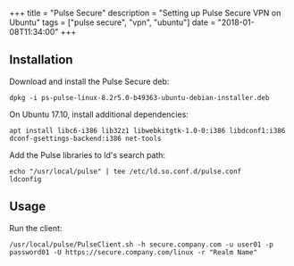 +++
title = "Pulse Secure"
description = "Setting up Pulse Secure VPN on Ubuntu"
tags = ["pulse secure", "vpn", "ubuntu"]
date = "2018-01-08T11:34:00"
+++

## Installation

Download and install the Pulse Secure deb:

    dpkg -i ps-pulse-linux-8.2r5.0-b49363-ubuntu-debian-installer.deb

On Ubuntu 17.10, install additional dependencies:

    apt install libc6-i386 lib32z1 libwebkitgtk-1.0-0:i386 libdconf1:i386 dconf-gsettings-backend:i386 net-tools

Add the Pulse libraries to ld's search path:

    echo "/usr/local/pulse" | tee /etc/ld.so.conf.d/pulse.conf
    ldconfig


## Usage

Run the client:

    /usr/local/pulse/PulseClient.sh -h secure.company.com -u user01 -p password01 -U https://secure.company.com/linux -r "Realm Name"
